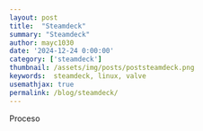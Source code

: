 ```yaml
---
layout: post
title:  "Steamdeck"
summary: "Steamdeck"
author: mayc1030
date: '2024-12-24 0:00:00'
category: ['steamdeck']
thumbnail: /assets/img/posts/poststeamdeck.png
keywords:  steamdeck, linux, valve
usemathjax: true
permalink: /blog/steamdeck/
---
```


Proceso






